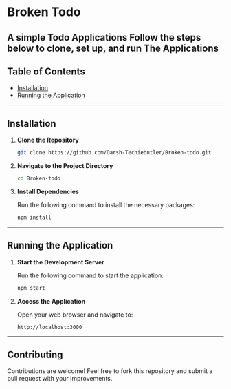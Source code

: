 # Broken Todo

A simple Todo Applications Follow the steps below to clone, set up, and run The Applications
---

## Table of Contents

- [Installation](#installation)
- [Running the Application](#running-the-application)

---

## Installation

1. **Clone the Repository**

   ```bash
   git clone https://github.com/Darsh-Techiebutler/Broken-todo.git
   ```

2. **Navigate to the Project Directory**

   ```bash
   cd Broken-todo
   ```

3. **Install Dependencies**

   Run the following command to install the necessary packages:

   ```bash
   npm install
   ```

---

## Running the Application

1. **Start the Development Server**

   Run the following command to start the application:

   ```bash
   npm start
   ```

2. **Access the Application**

   Open your web browser and navigate to:

   ```
   http://localhost:3000
   ```
---

## Contributing

Contributions are welcome! Feel free to fork this repository and submit a pull request with your improvements.
